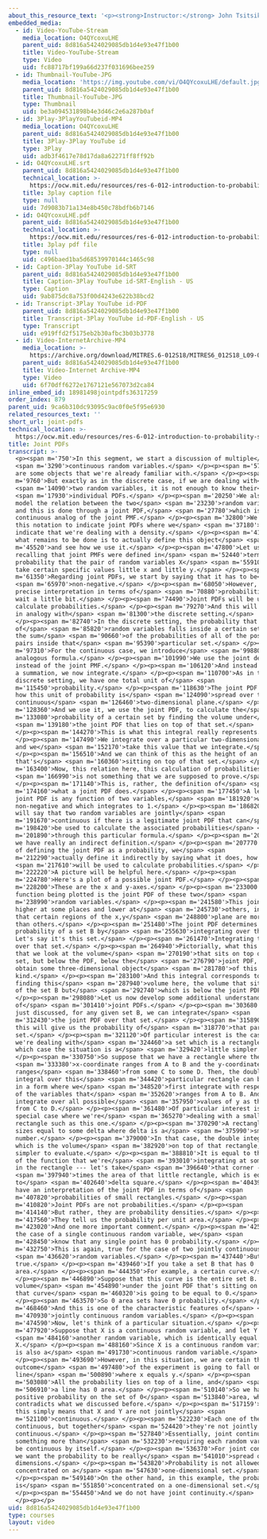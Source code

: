 ```yaml
---
about_this_resource_text: '<p><strong>Instructor:</strong> John Tsitsiklis</p>'
embedded_media:
  - id: Video-YouTube-Stream
    media_location: O4QYcoxuLHE
    parent_uid: 8d816a5424029085db1d4e93e47f1b00
    title: Video-YouTube-Stream
    type: Video
    uid: fc88717bf199a66d237f031696bee259
  - id: Thumbnail-YouTube-JPG
    media_location: 'https://img.youtube.com/vi/O4QYcoxuLHE/default.jpg'
    parent_uid: 8d816a5424029085db1d4e93e47f1b00
    title: Thumbnail-YouTube-JPG
    type: Thumbnail
    uid: be3a094531898b4e3d46c2e6a287b0af
  - id: 3Play-3PlayYouTubeid-MP4
    media_location: O4QYcoxuLHE
    parent_uid: 8d816a5424029085db1d4e93e47f1b00
    title: 3Play-3Play YouTube id
    type: 3Play
    uid: adb3f4617e78d17da8a62271ff8ff92b
  - id: O4QYcoxuLHE.srt
    parent_uid: 8d816a5424029085db1d4e93e47f1b00
    technical_location: >-
      https://ocw.mit.edu/resources/res-6-012-introduction-to-probability-spring-2018/part-i-the-fundamentals/joint-pdfs/O4QYcoxuLHE.srt
    title: 3play caption file
    type: null
    uid: 7d9083b71a134e8b450c78bdfb6b7146
  - id: O4QYcoxuLHE.pdf
    parent_uid: 8d816a5424029085db1d4e93e47f1b00
    technical_location: >-
      https://ocw.mit.edu/resources/res-6-012-introduction-to-probability-spring-2018/part-i-the-fundamentals/joint-pdfs/O4QYcoxuLHE.pdf
    title: 3play pdf file
    type: null
    uid: c496baed1ba5d68539970144c1465c98
  - id: Caption-3Play YouTube id-SRT
    parent_uid: 8d816a5424029085db1d4e93e47f1b00
    title: Caption-3Play YouTube id-SRT-English - US
    type: Caption
    uid: 9ab875dc8a753f00d4243e622b38bcd2
  - id: Transcript-3Play YouTube id-PDF
    parent_uid: 8d816a5424029085db1d4e93e47f1b00
    title: Transcript-3Play YouTube id-PDF-English - US
    type: Transcript
    uid: e919ffd2f5175eb2b30afbc3b03b3778
  - id: Video-InternetArchive-MP4
    media_location: >-
      https://archive.org/download/MITRES.6-012S18/MITRES6_012S18_L09-07_300k.mp4
    parent_uid: 8d816a5424029085db1d4e93e47f1b00
    title: Video-Internet Archive-MP4
    type: Video
    uid: 6f70dff6272e1767121e567073d2ca84
inline_embed_id: 18981498jointpdfs36317259
order_index: 879
parent_uid: 9ca6b310dc93095c9ac0f0e5f95e6930
related_resources_text: ''
short_url: joint-pdfs
technical_location: >-
  https://ocw.mit.edu/resources/res-6-012-introduction-to-probability-spring-2018/part-i-the-fundamentals/joint-pdfs
title: Joint PDFs
transcript: >-
  <p><span m='750'>In this segment, we start a discussion of multiple</span>
  <span m='3290'>continuous random variables.</span> </p><p><span m='5710'>Here
  are some objects that we're already familiar with.</span> </p><p><span
  m='9760'>But exactly as in the discrete case, if we are dealing with</span>
  <span m='14090'>two random variables, it is not enough to know their</span>
  <span m='17930'>individual PDFs.</span> </p><p><span m='20250'>We also need to
  model the relation between the two</span> <span m='23230'>random variables,
  and this is done through a joint PDF,</span> <span m='27780'>which is the
  continuous analog of the joint PMF.</span> </p><p><span m='32800'>We will use
  this notation to indicate joint PDFs where we</span> <span m='37180'>use f to
  indicate that we're dealing with a density.</span> </p><p><span m='41650'>So
  what remains to be done is to actually define this object</span> <span
  m='45520'>and see how we use it.</span> </p><p><span m='47800'>Let us start by
  recalling that joint PMFs were defined in</span> <span m='52440'>terms of the
  probability that the pair of random variables X</span> <span m='55910'>and Y
  take certain specific values little x and little y.</span> </p><p><span
  m='61350'>Regarding joint PDFs, we start by saying that it has to be</span>
  <span m='65970'>non-negative.</span> </p><p><span m='68050'>However, a more
  precise interpretation in terms of</span> <span m='70880'>probabilities has to
  wait a little bit.</span> </p><p><span m='74490'>Joint PDFs will be used to
  calculate probabilities.</span> </p><p><span m='79270'>And this will be done
  in analogy with</span> <span m='81300'>the discrete setting.</span>
  </p><p><span m='82740'>In the discrete setting, the probability that the pair
  of</span> <span m='85820'>random variables falls inside a certain set is just
  the sum</span> <span m='90660'>of the probabilities of all of the possible
  pairs inside that</span> <span m='95390'>particular set.</span> </p><p><span
  m='97310'>For the continuous case, we introduce</span> <span m='99880'>an
  analogous formula.</span> </p><p><span m='101990'>We use the joint density
  instead of the joint PMF.</span> </p><p><span m='106120'>And instead of having
  a summation, we now integrate.</span> </p><p><span m='110700'>As in the
  discrete setting, we have one total unit of</span> <span
  m='115450'>probability.</span> </p><p><span m='118630'>The joint PDF tells us
  how this unit of probability is</span> <span m='124090'>spread over the entire
  continuous</span> <span m='126460'>two-dimensional plane.</span> </p><p><span
  m='128360'>And we use it, we use the joint PDF, to calculate the</span> <span
  m='133080'>probability of a certain set by finding the volume under</span>
  <span m='139180'>the joint PDF that lies on top of that set.</span>
  </p><p><span m='144270'>This is what this integral really represents.</span>
  </p><p><span m='147490'>We integrate over a particular two-dimensional set,
  and we</span> <span m='152170'>take this value that we integrate.</span>
  </p><p><span m='156510'>And we can think of this as the height of an object
  that's</span> <span m='160360'>sitting on top of that set.</span> </p><p><span
  m='163400'>Now, this relation here, this calculation of probabilities,</span>
  <span m='166990'>is not something that we are supposed to prove.</span>
  </p><p><span m='171140'>This is, rather, the definition of</span> <span
  m='174160'>what a joint PDF does.</span> </p><p><span m='177450'>A legitimate
  joint PDF is any function of two variables,</span> <span m='181920'>which is
  non-negative and which integrates to 1.</span> </p><p><span m='186820'>And we
  will say that two random variables are jointly</span> <span
  m='191670'>continuous if there is a legitimate joint PDF that can</span> <span
  m='198420'>be used to calculate the associated probabilities</span> <span
  m='201890'>through this particular formula.</span> </p><p><span m='204710'>So
  we have really an indirect definition.</span> </p><p><span m='207770'>Instead
  of defining the joint PDF as a probability, we</span> <span
  m='212290'>actually define it indirectly by saying what it does, how it</span>
  <span m='217610'>will be used to calculate probabilities.</span> </p><p><span
  m='222220'>A picture will be helpful here.</span> </p><p><span
  m='224780'>Here's a plot of a possible joint PDF.</span> </p><p><span
  m='228200'>These are the x and y-axes.</span> </p><p><span m='233000'>And the
  function being plotted is the joint PDF of these two</span> <span
  m='238990'>random variables.</span> </p><p><span m='241580'>This joint PDF is
  higher at some places and lower at</span> <span m='245730'>others, indicating
  that certain regions of the x,y</span> <span m='248800'>plane are more likely
  than others.</span> </p><p><span m='251480'>The joint PDF determines the
  probability of a set B by</span> <span m='255630'>integrating over that set B.
  Let's say it's this set.</span> </p><p><span m='261470'>Integrating the PDF
  over that set.</span> </p><p><span m='264940'>Pictorially, what this means is
  that we look at the volume</span> <span m='270190'>that sits on top of that
  set, but below the PDF, below the</span> <span m='276790'>joint PDF, and so we
  obtain some three-dimensional object</span> <span m='281780'>of this
  kind.</span> </p><p><span m='283100'>And this integral corresponds to actually
  finding this</span> <span m='287940'>volume here, the volume that sits on top
  of the set B but</span> <span m='292740'>which is below the joint PDF.</span>
  </p><p><span m='298080'>Let us now develop some additional understanding
  of</span> <span m='301410'>joint PDFs.</span> </p><p><span m='303680'>As we
  just discussed, for any given set B, we can integrate</span> <span
  m='312430'>the joint PDF over that set.</span> </p><p><span m='315890'>And
  this will give us the probability of</span> <span m='318770'>that particular
  set.</span> </p><p><span m='321120'>Of particular interest is the case where
  we're dealing with</span> <span m='324460'>a set which is a rectangle, in
  which case the situation is a</span> <span m='329420'>little simpler.</span>
  </p><p><span m='330750'>So suppose that we have a rectangle where the</span>
  <span m='333380'>x-coordinate ranges from A to B and the y-coordinate
  ranges</span> <span m='338460'>from some C to some D. Then, the double
  integral over this</span> <span m='344420'>particular rectangle can be written
  in a form where we</span> <span m='348520'>first integrate with respect to one
  of the variables that</span> <span m='352620'>ranges from A to B. And then, we
  integrate over all possible</span> <span m='357950'>values of y as they range
  from C to D.</span> </p><p><span m='361480'>Of particular interest is the
  special case where we're</span> <span m='365270'>dealing with a small
  rectangle such as this one.</span> </p><p><span m='370290'>A rectangle with
  sizes equal to some delta where delta is a</span> <span m='375990'>small
  number.</span> </p><p><span m='379000'>In that case, the double integral,
  which is the volume</span> <span m='382920'>on top of that rectangle, is
  simpler to evaluate.</span> </p><p><span m='388810'>It is equal to the value
  of the function that we're</span> <span m='393010'>integrating at some point
  in the rectangle --- let's take</span> <span m='396640'>that corner ---</span>
  <span m='397940'>times the area of that little rectangle, which is equal
  to</span> <span m='402640'>delta square.</span> </p><p><span m='404390'>So we
  have an interpretation of the joint PDF in terms of</span> <span
  m='407820'>probabilities of small rectangles.</span> </p><p><span
  m='410820'>Joint PDFs are not probabilities.</span> </p><p><span
  m='414140'>But rather, they are probability densities.</span> </p><p><span
  m='417560'>They tell us the probability per unit area.</span> </p><p><span
  m='423020'>And one more important comment.</span> </p><p><span m='425190'>For
  the case of a single continuous random variable, we</span> <span
  m='428450'>know that any single point has 0 probability.</span> </p><p><span
  m='432750'>This is again, true for the case of two jointly continuous</span>
  <span m='436620'>random variables.</span> </p><p><span m='437440'>But more is
  true.</span> </p><p><span m='439460'>If you take a set B that has 0
  area.</span> </p><p><span m='444350'>For example, a certain curve.</span>
  </p><p><span m='446890'>Suppose that this curve is the entire set B. Then, the
  volume</span> <span m='454890'>under the joint PDF that's sitting on top of
  that curve</span> <span m='460320'>is going to be equal to 0.</span>
  </p><p><span m='463570'>So 0 area sets have 0 probability.</span> </p><p><span
  m='468460'>And this is one of the characteristic features of</span> <span
  m='470930'>jointly continuous random variables.</span> </p><p><span
  m='474590'>Now, let's think of a particular situation.</span> </p><p><span
  m='477920'>Suppose that X is a continuous random variable, and let Y be</span>
  <span m='484160'>another random variable, which is identically equal to
  X.</span> </p><p><span m='488160'>Since X is a continuous random variable, Y
  is also a</span> <span m='491730'>continuous random variable.</span>
  </p><p><span m='493690'>However, in this situation, we are certain that the
  outcome</span> <span m='497480'>of the experiment is going to fall on the
  line</span> <span m='500890'>where x equals y.</span> </p><p><span
  m='503080'>All the probability lies on top of a line, and</span> <span
  m='506910'>a line has 0 area.</span> </p><p><span m='510140'>So we have
  positive probability on the set of 0</span> <span m='513840'>area, which
  contradicts what we discussed before.</span> </p><p><span m='517159'>Well,
  this simply means that X and Y are not jointly</span> <span
  m='521100'>continuous.</span> </p><p><span m='522230'>Each one of them is
  continuous, but together</span> <span m='524420'>they're not jointly
  continuous.</span> </p><p><span m='527840'>Essentially, joint continuity is
  something more than</span> <span m='532230'>requiring each random variable to
  be continuous by itself.</span> </p><p><span m='536370'>For joint continuity,
  we want the probability to be really</span> <span m='541010'>spread over two
  dimensions.</span> </p><p><span m='543820'>Probability is not allowed to be
  concentrated on a</span> <span m='547630'>one-dimensional set.</span>
  </p><p><span m='549140'>On the other hand, in this example, the probability
  is</span> <span m='551850'>concentrated on a one-dimensional set.</span>
  </p><p><span m='554450'>And we do not have joint continuity.</span>
  </p><p></p>
uid: 8d816a5424029085db1d4e93e47f1b00
type: courses
layout: video
---
```

